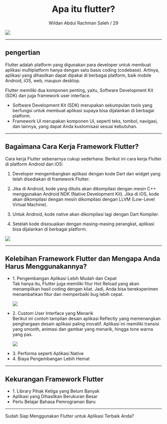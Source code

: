<center><h1>Apa itu flutter?</h1></center>
<center>Wildan Abdul Rachman Saleh / 29</center>

![](https://media.giphy.com/media/26tn33aiTi1jkl6H6/giphy.gif)

<hr>

## pengertian
Flutter adalah platform yang digunakan para developer untuk membuat aplikasi multiplatform hanya dengan satu basis coding (codebase). Artinya, aplikasi yang dihasilkan dapat dipakai di berbagai platform, baik mobile Android, iOS, web, maupun desktop. 

Flutter memiliki dua komponen penting, yaitu, Software Development Kit (SDK) dan juga framework user interface. 
<ul>
  <li>Software Development Kit (SDK) merupakan sekumpulan tools yang berfungsi untuk membuat aplikasi    supaya bisa dijalankan di berbagai platform.</li>
  <li>Framework UI merupakan komponen UI, seperti teks, tombol, navigasi, dan lainnya, yang dapat Anda kustomisasi sesuai kebutuhan.</li>
</ul>
</hr>

<hr>

## Bagaimana Cara Kerja Framework Flutter?
Cara kerja Flutter sebenarnya cukup sederhana. Berikut ini cara kerja Flutter di platform Android dan iOS:

1. Developer mengembangkan aplikasi dengan kode Dart dan widget yang telah disediakan di framework Flutter.

2. Jika di Android, kode yang ditulis akan dikompilasi dengan mesin C++ menggunakan Android NDK (Native Development Kit).  Jika di iOS, kode akan dikompilasi dengan mesin dikompilasi dengan LLVM (Low-Level Virtual Machine). 

3. Untuk Android, kode native akan dikompilasi lagi dengan Dart Kompiler.

4. Setelah kode disesuaikan dengan masing-masing perangkat, aplikasi bisa dijalankan di berbagai platform.  

![](https://media.giphy.com/media/QuIxFwQo0RMT1tASlV/giphy.gif)

</hr>

<hr>

## Kelebihan Framework Flutter dan Mengapa Anda Harus Menggunakannya?
<ul>
  <li>1. Pengembangan Aplikasi Lebih Mudah dan Cepat </li>
  Tak hanya itu, Flutter juga memiliki fitur Hot Reload yang akan menampilkan hasil coding dengan kilat. Jadi, Anda bisa bereksperimen menambahkan fitur dan memperbaiki bug lebih cepat. 

  ![](https://niagaspace.sgp1.digitaloceanspaces.com/blog/wp-content/uploads/2021/09/07124419/fitur-hot-reload-flutter.png)

  <li>2. Custom User Interface yang Menarik</li>
  Berikut ini contoh tampilan desain aplikasi Reflectly yang memenangkan penghargaan desain aplikasi paling inovatif. Aplikasi ini memiliki transisi yang smooth, animasi dan gambar yang menarik, hingga tone warna yang pas. 

  ![](https://niagaspace.sgp1.digitaloceanspaces.com/blog/wp-content/uploads/2021/09/07124438/tampilan-aplikasi-flutter.png)

  <li>3. Performa seperti Aplikasi Native</li>
  <li>4. Biaya Pengembangan Lebih Hemat</li>
</ul>

</hr>

<hr>

## Kekurangan Framework Flutter 
<ul>
  <li>1. Library Pihak Ketiga yang Belum Banyak</li>
  <li>Aplikasi yang Dihasilkan Berukuran Besar</li>
  <li>Perlu Belajar Bahasa Pemrograman Baru </li>
</ul>

</hr>

<hr>
Sudah Siap Menggunakan Flutter untuk Aplikasi Terbaik Anda? 
</hr>
